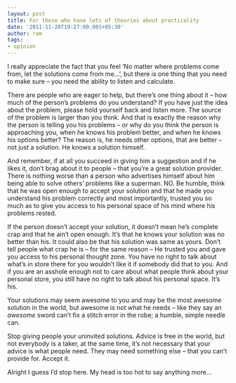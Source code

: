 ```yaml
---
layout: post
title: For those who have lots of theories about practicality
date: '2011-11-20T19:27:00.001+05:30'
author: ram
tags:
- opinion
---
```


I really appreciate the fact that you feel ‘No matter where problems come from, let the solutions come from me…’, but there is one thing that you need to make sure – you need the ability to listen and calculate.

There are people who are eager to help, but there’s one thing about it – how much of the person’s problems do you understand? If you have just the idea about the problem, please hold yourself back and listen more. The source of the problem is larger than you think. And that is exactly the reason why the person is telling you his problems – or why do you think the person is approaching you, when he knows his problem better, and when he knows his options better? The reason is, he needs other options, that are better – not just a solution. He knows a solution himself.

And remember, if at all you succeed in giving him a suggestion and if he likes it, don’t brag about it to people – that you’re a great solution provider. There is nothing worse than a person who advertises himself about him being able to solve others’ problems like a superman. NO. Be humble, think that he was open enough to accept your solution and that he made you understand his problem correctly and most importantly, trusted you so much as to give you access to his personal space of his mind where his problems rested.

If the person doesn’t accept your solution, it doesn’t mean he’s complete crap and that he ain’t open enough. It’s that he knows your solution was no better than his. It could also be that his solution was same as yours. Don’t tell people what crap he is – for the same reason – He trusted you and gave you access to his personal thought zone. You have no right to talk about what’s in store there for you wouldn’t like it if somebody did that to you. And if you are an asshole enough not to care about what people think about your personal store, you still have no right to talk about his personal space. It’s his.

Your solutions may seem awesome to you and may be the most awesome solution in the world, but awesome is not what he needs – like they say an _awesome_ sword can’t fix a stitch error in the robe; a humble, simple needle can.

Stop giving people your uninvited solutions. Advice is free in the world, but not everybody is a taker, at the same time, it’s not necessary that your advice is what people need. They may need something else – that you can’t provide for. Accept it.

Alright I guess I’d stop here. My head is too hot to say anything more...
